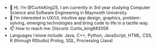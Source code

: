 - 👋 Hi, I’m @CurtisKing25, I am currently in 3rd year studying Computer Science and Software Engineering in Maynooth University.
- 👀 I’m interested in UX/UI, intuitive app design, graphics, problem-solving, emerging technologies and bring code to life in a tactile way.
- 📫 How to reach me: Discord: Curtis_king6#2058
- Languages I know include: Java, C++, Python, JavaScript, HTML, CSS, R (through RStudio) Prolog, SQL, Processing (Java)
